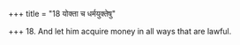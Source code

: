 +++
title = "18 योक्ता च धर्मयुक्तेषु"

+++
18. And let him acquire money in all ways that are lawful.
